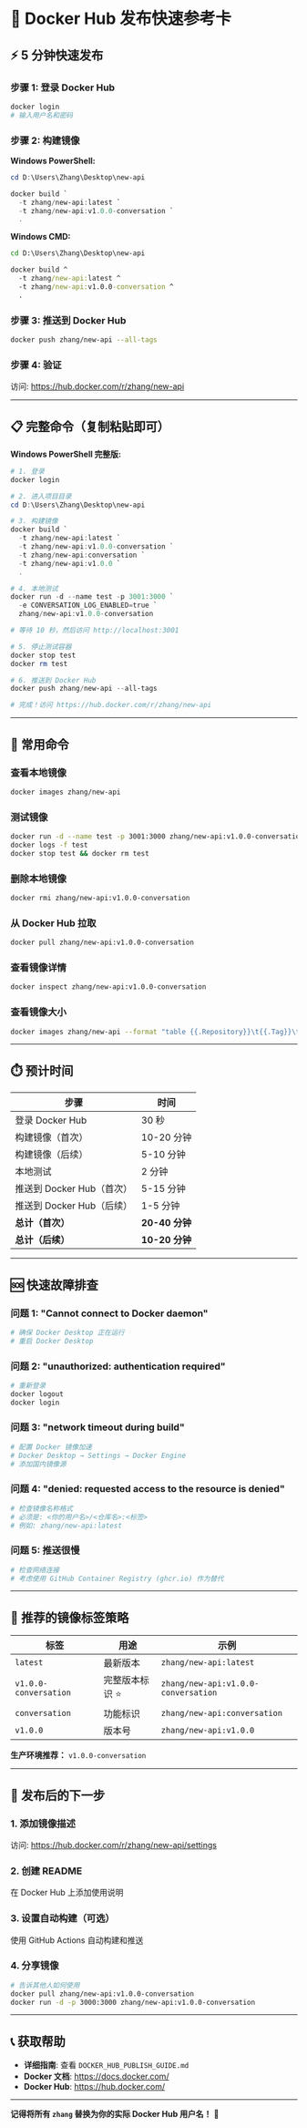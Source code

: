 # 🚀 Docker Hub 发布快速参考卡

## ⚡ 5 分钟快速发布

### 步骤 1: 登录 Docker Hub
```bash
docker login
# 输入用户名和密码
```

### 步骤 2: 构建镜像

**Windows PowerShell:**
```powershell
cd D:\Users\Zhang\Desktop\new-api

docker build `
  -t zhang/new-api:latest `
  -t zhang/new-api:v1.0.0-conversation `
  .
```

**Windows CMD:**
```cmd
cd D:\Users\Zhang\Desktop\new-api

docker build ^
  -t zhang/new-api:latest ^
  -t zhang/new-api:v1.0.0-conversation ^
  .
```

### 步骤 3: 推送到 Docker Hub
```bash
docker push zhang/new-api --all-tags
```

### 步骤 4: 验证
访问: https://hub.docker.com/r/zhang/new-api

---

## 📋 完整命令（复制粘贴即可）

**Windows PowerShell 完整版:**
```powershell
# 1. 登录
docker login

# 2. 进入项目目录
cd D:\Users\Zhang\Desktop\new-api

# 3. 构建镜像
docker build `
  -t zhang/new-api:latest `
  -t zhang/new-api:v1.0.0-conversation `
  -t zhang/new-api:conversation `
  -t zhang/new-api:v1.0.0 `
  .

# 4. 本地测试
docker run -d --name test -p 3001:3000 `
  -e CONVERSATION_LOG_ENABLED=true `
  zhang/new-api:v1.0.0-conversation

# 等待 10 秒，然后访问 http://localhost:3001

# 5. 停止测试容器
docker stop test
docker rm test

# 6. 推送到 Docker Hub
docker push zhang/new-api --all-tags

# 完成！访问 https://hub.docker.com/r/zhang/new-api
```

---

## 🔧 常用命令

### 查看本地镜像
```bash
docker images zhang/new-api
```

### 测试镜像
```bash
docker run -d --name test -p 3001:3000 zhang/new-api:v1.0.0-conversation
docker logs -f test
docker stop test && docker rm test
```

### 删除本地镜像
```bash
docker rmi zhang/new-api:v1.0.0-conversation
```

### 从 Docker Hub 拉取
```bash
docker pull zhang/new-api:v1.0.0-conversation
```

### 查看镜像详情
```bash
docker inspect zhang/new-api:v1.0.0-conversation
```

### 查看镜像大小
```bash
docker images zhang/new-api --format "table {{.Repository}}\t{{.Tag}}\t{{.Size}}"
```

---

## ⏱️ 预计时间

| 步骤 | 时间 |
|------|------|
| 登录 Docker Hub | 30 秒 |
| 构建镜像（首次） | 10-20 分钟 |
| 构建镜像（后续） | 5-10 分钟 |
| 本地测试 | 2 分钟 |
| 推送到 Docker Hub（首次） | 5-15 分钟 |
| 推送到 Docker Hub（后续） | 1-5 分钟 |
| **总计（首次）** | **20-40 分钟** |
| **总计（后续）** | **10-20 分钟** |

---

## 🆘 快速故障排查

### 问题 1: "Cannot connect to Docker daemon"
```bash
# 确保 Docker Desktop 正在运行
# 重启 Docker Desktop
```

### 问题 2: "unauthorized: authentication required"
```bash
# 重新登录
docker logout
docker login
```

### 问题 3: "network timeout during build"
```bash
# 配置 Docker 镜像加速
# Docker Desktop → Settings → Docker Engine
# 添加国内镜像源
```

### 问题 4: "denied: requested access to the resource is denied"
```bash
# 检查镜像名称格式
# 必须是: <你的用户名>/<仓库名>:<标签>
# 例如: zhang/new-api:latest
```

### 问题 5: 推送很慢
```bash
# 检查网络连接
# 考虑使用 GitHub Container Registry (ghcr.io) 作为替代
```

---

## 📝 推荐的镜像标签策略

| 标签 | 用途 | 示例 |
|------|------|------|
| `latest` | 最新版本 | `zhang/new-api:latest` |
| `v1.0.0-conversation` | 完整版本标识 ⭐ | `zhang/new-api:v1.0.0-conversation` |
| `conversation` | 功能标识 | `zhang/new-api:conversation` |
| `v1.0.0` | 版本号 | `zhang/new-api:v1.0.0` |

**生产环境推荐：** `v1.0.0-conversation`

---

## 🌟 发布后的下一步

### 1. 添加镜像描述
访问: https://hub.docker.com/r/zhang/new-api/settings

### 2. 创建 README
在 Docker Hub 上添加使用说明

### 3. 设置自动构建（可选）
使用 GitHub Actions 自动构建和推送

### 4. 分享镜像
```bash
# 告诉其他人如何使用
docker pull zhang/new-api:v1.0.0-conversation
docker run -d -p 3000:3000 zhang/new-api:v1.0.0-conversation
```

---

## 📞 获取帮助

- **详细指南**: 查看 `DOCKER_HUB_PUBLISH_GUIDE.md`
- **Docker 文档**: https://docs.docker.com/
- **Docker Hub**: https://hub.docker.com/

---

**记得将所有 `zhang` 替换为你的实际 Docker Hub 用户名！** 🎯
